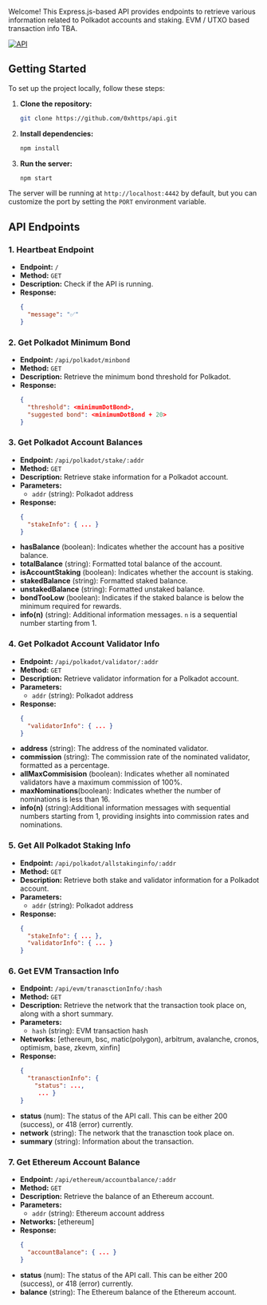 Welcome! This Express.js-based API provides endpoints to retrieve various information related to Polkadot accounts and staking. 
EVM / UTXO based transaction info TBA.

[![API](https://img.shields.io/badge/Visit%20the%20API-blue)](https://api-test-dot.vercel.app/)

## Getting Started

To set up the project locally, follow these steps:

1. **Clone the repository:**
    ```bash
    git clone https://github.com/0xhttps/api.git
    ```

2. **Install dependencies:**
    ```bash
    npm install
    ```

3. **Run the server:**
    ```bash
    npm start
    ```

The server will be running at `http://localhost:4442` by default, but you can customize the port by setting the `PORT` environment variable.

## API Endpoints

### 1. Heartbeat Endpoint

- **Endpoint:** `/`
- **Method:** `GET`
- **Description:** Check if the API is running.
- **Response:**
    ```json
    {
      "message": "✅"
    }
    ```

### 2. Get Polkadot Minimum Bond

- **Endpoint:** `/api/polkadot/minbond`
- **Method:** `GET`
- **Description:** Retrieve the minimum bond threshold for Polkadot.
- **Response:**
    ```json
    {
      "threshold": <minimumDotBond>,
      "suggested bond": <minimumDotBond + 20>
    }
    ```

### 3. Get Polkadot Account Balances

- **Endpoint:** `/api/polkadot/stake/:addr`
- **Method:** `GET`
- **Description:** Retrieve stake information for a Polkadot account.
- **Parameters:**
  - `addr` (string): Polkadot address
- **Response:**
    ```json
    {
      "stakeInfo": { ... }
    }
    ```
- **hasBalance** (boolean): Indicates whether the account has a positive balance.
- **totalBalance** (string): Formatted total balance of the account.
- **isAccountStaking** (boolean): Indicates whether the account is staking.
- **stakedBalance** (string): Formatted staked balance.
- **unstakedBalance** (string): Formatted unstaked balance.
- **bondTooLow** (boolean): Indicates if the staked balance is below the minimum required for rewards.
- **info(n)** (string): Additional information messages. `n` is a sequential number starting from 1.

### 4. Get Polkadot Account Validator Info

- **Endpoint:** `/api/polkadot/validator/:addr`
- **Method:** `GET`
- **Description:** Retrieve validator information for a Polkadot account.
- **Parameters:**
  - `addr` (string): Polkadot address
- **Response:**
    ```json
    {
      "validatorInfo": { ... }
    }
    ```
- **address** (string): The address of the nominated validator.
- **commission** (string): The commission rate of the nominated validator, formatted as a percentage.
- **allMaxCommisision** (boolean): Indicates whether all nominated validators have a maximum commission of 100%.
- **maxNominations**(boolean): Indicates whether the number of nominations is less than 16.
- **info(n)** (string):Additional information messages with sequential numbers starting from 1, providing insights into commission rates and nominations.

### 5. Get All Polkadot Staking Info

- **Endpoint:** `/api/polkadot/allstakinginfo/:addr`
- **Method:** `GET`
- **Description:** Retrieve both stake and validator information for a Polkadot account.
- **Parameters:**
  - `addr` (string): Polkadot address
- **Response:**
    ```json
    {
      "stakeInfo": { ... },
      "validatorInfo": { ... }
    }
    ```

### 6. Get EVM Transaction Info

- **Endpoint:** `/api/evm/tranasctionInfo/:hash`
- **Method:** `GET`
- **Description:** Retrieve the network that the transaction took place on, along with a short summary.
- **Parameters:**
  - `hash` (string): EVM transaction hash
- **Networks:** [ethereum, bsc, matic(polygon), arbitrum, avalanche, cronos, optimism, base, zkevm, xinfin]
- **Response:**
    ```json
    {
      "tranasctionInfo": {
        "status": ...,
         ... }
    }
    ```
- **status** (num): The status of the API call. This can be either 200 (success), or 418 (error) currently.
- **network** (string): The network that the tranasction took place on.
- **summary** (string): Information about the transaction.

### 7. Get Ethereum Account Balance
- **Endpoint:** `/api/ethereum/accountbalance/:addr`
- **Method:** `GET`
- **Description:** Retrieve the balance of an Ethereum account.
- **Parameters:**
  - `addr` (string): Ethereum account address
- **Networks:** [ethereum]
- **Response:**
    ```json
    {
      "accountBalance": { ... }
    }
    ```
- **status** (num): The status of the API call. This can be either 200 (success), or 418 (error) currently.
- **balance** (string): The Ethereum balance of the Ethereum account.
